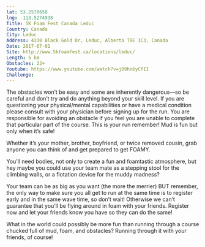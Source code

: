 ```yaml
---
lat: 53.2570658
lng: -113.5274938
Title: 5K Foam Fest Canada Leduc
Country: Canada
City: Leduc
Address: 4330 Black Gold Dr, Leduc, Alberta T9E 3C3, Canada
Date: 2017-07-01
Site: http://www.5kfoamfest.ca/locations/leduc/
Length: 5 km
Obstacles: 22+
Youtube: https://www.youtube.com/watch?v=jD9ho6yCfII
Challenge:
---
```


The obstacles won’t be easy and some are inherently dangerous—so be careful and don’t try and do anything beyond your skill level. If you are questioning your physical/mental capabilities or have a medical condition please consult with your physician before signing up for the run. You are responsible for avoiding an obstacle if you feel you are unable to complete that particular part of the course. This is your run remember! Mud is fun but only when it’s safe!

Whether it’s your mother, brother, boyfriend, or twice removed cousin, grab anyone you can think of and get prepared to get FOAMY.

You’ll need bodies, not only to create a fun and foamtastic atmosphere, but hey maybe you could use your team mate as a stepping stool for the climbing walls, or a flotation device for the muddy madness?

Your team can be as big as you want (the more the merrier) BUT remember, the only way to make sure you all get to run at the same time is to register early and in the same wave time, so don’t wait! Otherwise we can’t guarantee that you’ll be flying around in foam with your friends. Register now and let your friends know you have so they can do the same!

What in the world could possibly be more fun than running through a course chucked full of mud, foam, and obstacles? Running through it with your friends, of course!